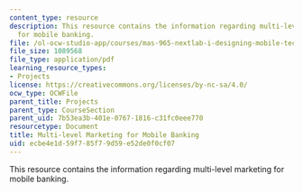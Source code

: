 ```yaml
---
content_type: resource
description: This resource contains the information regarding multi-level marketing
  for mobile banking.
file: /ol-ocw-studio-app/courses/mas-965-nextlab-i-designing-mobile-technologies-for-the-next-billion-users-fall-2008/ecbe4e1d59f785f79d59e52de0f0cf07_MITMAS_965F08_money_final.pdf
file_size: 1089568
file_type: application/pdf
learning_resource_types:
- Projects
license: https://creativecommons.org/licenses/by-nc-sa/4.0/
ocw_type: OCWFile
parent_title: Projects
parent_type: CourseSection
parent_uid: 7b53ea3b-401e-0767-1816-c31fc0eee770
resourcetype: Document
title: Multi-level Marketing for Mobile Banking
uid: ecbe4e1d-59f7-85f7-9d59-e52de0f0cf07
---
```

This resource contains the information regarding multi-level marketing for mobile banking.